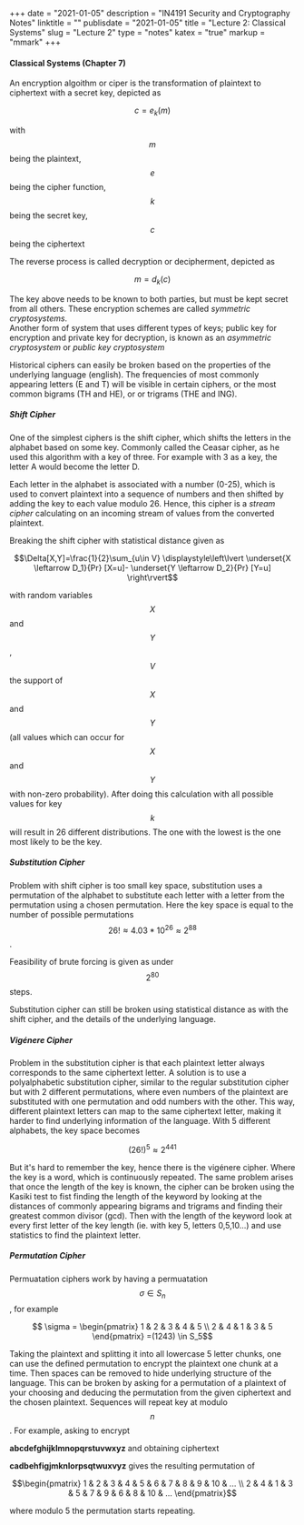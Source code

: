 +++
date = "2021-01-05"
description = "IN4191 Security and Cryptography Notes"
linktitle = ""
publisdate = "2021-01-05"
title = "Lecture 2: Classical Systems"
slug = "Lecture 2"
type = "notes"
katex = "true"
markup = "mmark"
+++

#### Classical Systems (Chapter 7)

An encryption algoithm or ciper is the transformation of plaintext to ciphertext with a secret key, depicted as

$$c=e_k(m)$$

with $$m$$ being the plaintext,  
$$e$$ being the cipher function,  
$$k$$ being the secret key,  
$$c$$ being the ciphertext

The reverse process is called decryption or decipherment, depicted as

$$m=d_k(c)$$

The key above needs to be known to both parties, but must be kept secret from all others. These encryption schemes are
called _symmetric cryptosystems_.  
Another form of system that uses different types of keys; public key for encryption and private key for decryption, is
known as an _asymmetric cryptosystem_ or _public key cryptosystem_

Historical ciphers can easily be broken based on the properties of the underlying language (english). The frequencies of
most commonly appearing letters (E and T) will be visible in certain ciphers, or the most common bigrams (TH and HE), or
or trigrams (THE and ING).

##### Shift Cipher

One of the simplest ciphers is the shift cipher, which shifts the letters in the alphabet based on some key. 
Commonly called the Ceasar cipher, as he used this algorithm with a key of three. For example with 3 as a key, the
letter A would become the letter D.

Each letter in the alphabet is associated with a number (0-25), which is used to convert plaintext into a sequence of
numbers and then shifted by adding the key to each value modulo 26. Hence, this cipher is a _stream cipher_ calculating
on an incoming stream of values from the converted plaintext.

Breaking the shift cipher with statistical distance given as

$$\Delta[X,Y]=\frac{1}{2}\sum_{u\in V} \displaystyle\left\lvert \underset{X \leftarrow D_1}{Pr} [X=u]-
\underset{Y \leftarrow D_2}{Pr} [Y=u] \right\rvert$$

with random variables $$X$$ and $$Y$$, $$V$$ the support of $$X$$ and $$Y$$ (all values which can occur for $$X$$ and
$$Y$$ with non-zero probability). After doing this calculation with all possible values for key $$k$$ will result in
26 different distributions. The one with the lowest is the one most likely to be the key.

##### Substitution Cipher

Problem with shift cipher is too small key space, substitution uses a permutation of the alphabet to substitute each letter
with a letter from the permutation using a chosen permutation. Here the key space is equal to the number of possible
permutations $$26!\approx 4.03*10^{26}\approx 2^{88}$$.

Feasibility of brute forcing is given as under $$2^{80}$$ steps.

Substitution cipher can still be broken using statistical distance as with the shift cipher, and the details of the
underlying language.

##### Vigénere Cipher

Problem in the substitution cipher is that each plaintext letter always corresponds to the same ciphertext letter.
A solution is to use a polyalphabetic substitution cipher, similar to the regular substitution cipher but with 2 different
permutations, where even numbers of the plaintext are substituted with one permutation and odd numbers with the other.
This way, different plaintext letters can map to the same ciphertext letter, making it harder to find underlying
information of the language. With 5 different alphabets, the key space becomes

$$(26!)^5\approx2^{441}$$

But it's hard to remember the key, hence there is the vigénere cipher. Where the key is a word, which is continuously repeated.
The same problem arises that once the length of the key is known, the cipher can be broken using the Kasiki test to fist
finding the length of the keyword by looking at the distances of commonly appearing bigrams and trigrams and finding their
greatest common divisor (gcd). Then with the length of the keyword look at every first letter of the key length (ie. with key 5, letters 0,5,10...)
and use statistics to find the plaintext letter.

##### Permutation Cipher

Permuatation ciphers work by having a permuatation $$\sigma \in S_n$$, for example

$$ \sigma =
\begin{pmatrix}
   1 & 2 & 3 & 4 & 5 \\
   2 & 4 & 1 & 3 & 5
\end{pmatrix}
=(1243) \in S_5$$

Taking the plaintext and splitting it into all lowercase 5 letter chunks, one can use the defined permutation to encrypt
the plaintext one chunk at a time. Then spaces can be removed to hide underlying structure of the language.
This can be broken by asking for a permutation of a plaintext of your choosing and deducing the permutation from the
given ciphertext and the chosen plaintext. Sequences will repeat key at modulo $$n$$. For example, asking to encrypt

**abcdefghijklmnopqrstuvwxyz** and obtaining ciphertext

**cadbehfigjmknlorpsqtwuxvyz** gives the resulting permutation of

$$\begin{pmatrix}
   1 & 2 & 3 & 4 & 5 & 6 & 7 & 8 & 9 & 10 & ... \\
   2 & 4 & 1 & 3 & 5 & 7 & 9 & 6 & 8 & 10 & ...
\end{pmatrix}$$

where modulo 5 the permutation starts repeating.
